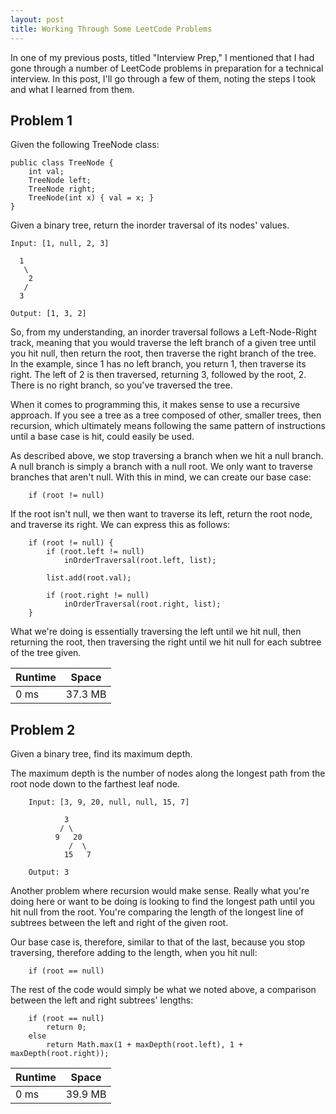 ```yaml
---
layout: post
title: Working Through Some LeetCode Problems 
---
```


In one of my previous posts, titled "Interview Prep," I mentioned that I had gone through a number of LeetCode problems in preparation for a technical interview. In this post, I'll go through a few of them, noting the steps I took and what I learned from them. 

## Problem 1 

Given the following TreeNode class: 

    public class TreeNode {
        int val;
        TreeNode left;
        TreeNode right;
        TreeNode(int x) { val = x; }
    }
    
Given a binary tree, return the inorder traversal of its nodes' values.

    Input: [1, null, 2, 3] 
    
      1
       \
        2
       /
      3 
      
    Output: [1, 3, 2] 

So, from my understanding, an inorder traversal follows a Left-Node-Right track, meaning that you would traverse the left branch of a given tree until you hit null, then return the root, then traverse the right branch of the tree. 
In the example, since 1 has no left branch, you return 1, then traverse its right. The left of 2 is then traversed, returning 3, followed by the root, 2. There is no right branch, so you've traversed the tree. 

When it comes to programming this, it makes sense to use a recursive approach. If you see a tree as a tree composed of other, smaller trees, then recursion, which ultimately means following the same pattern of instructions until a base case is hit, could easily be used.  

As described above, we stop traversing a branch when we hit a null branch. A null branch is simply a branch with a null root. We only want to traverse branches that aren't null. With this in mind, we can create our base case: 

        if (root != null) 
        
If the root isn't null, we then want to traverse its left, return the root node, and traverse its right. We can express this as follows: 

        if (root != null) {
            if (root.left != null)
                inOrderTraversal(root.left, list);
            
            list.add(root.val); 
            
            if (root.right != null) 
                inOrderTraversal(root.right, list); 
        }

What we're doing is essentially traversing the left until we hit null, then returning the root, then traversing the right until we hit null for each subtree of the tree given.

| Runtime | Space |
|---------|-------|
| 0 ms    | 37.3 MB |


## Problem 2 

Given a binary tree, find its maximum depth.

The maximum depth is the number of nodes along the longest path from the root node down to the farthest leaf node.

        Input: [3, 9, 20, null, null, 15, 7] 
        
                3
               / \
              9   20
                 /  \
                15   7
            
        Output: 3 

Another problem where recursion would make sense. Really what you're doing here or want to be doing is looking to find the longest path until you hit null from the root. You're comparing the length of the longest line of subtrees between the left and right of the given root. 

Our base case is, therefore, similar to that of the last, because you stop traversing, therefore adding to the length, when you hit null: 

        if (root == null)


The rest of the code would simply be what we noted above, a comparison between the left and right subtrees' lengths: 

        if (root == null)
            return 0;
        else
            return Math.max(1 + maxDepth(root.left), 1 + maxDepth(root.right));
            

| Runtime | Space |
|---------|-------|
| 0 ms | 39.9 MB |
